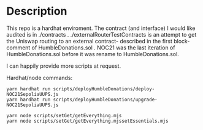 # Description

This repo is a hardhat enviroment. The contract (and interface) I would like audited is in ./contracts .
./externalRouterTestContracts is an attempt to get the Uniswap routing to an external contract- described in the first block-comment of HumbleDonations.sol . NOC21 was the last iteration of HumbleDonations.sol before it was rename to HumbleDonations.sol.

I can happily provide more scripts at request.

Hardhat/node commands:

```shell
yarn hardhat run scripts/deployHumbleDonations/deploy-NOC21SepoliaUUPS.js
yarn hardhat run scripts/deployHumbleDonations/upgrade-NOC21SepoliaUUPS.js

yarn node scripts/setGet/getEverything.mjs
yarn node scripts/setGet/getEverything.mjssetEssentials.mjs
```
